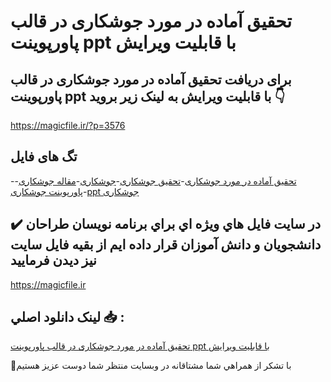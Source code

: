# تحقیق آماده در مورد جوشكاری در قالب پاورپوینت ppt با قابلیت ویرایش

## برای دریافت تحقیق آماده در مورد جوشكاری در قالب پاورپوینت ppt با قابلیت ویرایش به لینک زیر بروید 👇

https://magicfile.ir/?p=3576

## تگ های فایل

-[تحقیق آماده در مورد جوشكاری](https://magicfile.ir/product/%d8%aa%d8%ad%d9%82%db%8c%d9%82-%d8%a2%d9%85%d8%a7%d8%af%d9%87-%d8%ac%d9%88%d8%b4%d9%83%d8%a7%d8%b1%db%8c-%d8%af%d8%b1-%d9%82%d8%a7%d9%84%d8%a8-%d9%be%d8%a7%d9%88%d8%b1%d9%be%d9%88%db%8c%d9%86%d8%aa/)-[تحقیق جوشكاری](https://magicfile.ir/product/%d8%aa%d8%ad%d9%82%db%8c%d9%82-%d8%a2%d9%85%d8%a7%d8%af%d9%87-%d8%ac%d9%88%d8%b4%d9%83%d8%a7%d8%b1%db%8c-%d8%af%d8%b1-%d9%82%d8%a7%d9%84%d8%a8-%d9%be%d8%a7%d9%88%d8%b1%d9%be%d9%88%db%8c%d9%86%d8%aa/)-[جوشكاری](https://magicfile.ir/product/%d8%aa%d8%ad%d9%82%db%8c%d9%82-%d8%a2%d9%85%d8%a7%d8%af%d9%87-%d8%ac%d9%88%d8%b4%d9%83%d8%a7%d8%b1%db%8c-%d8%af%d8%b1-%d9%82%d8%a7%d9%84%d8%a8-%d9%be%d8%a7%d9%88%d8%b1%d9%be%d9%88%db%8c%d9%86%d8%aa/)-[مقاله جوشكاری](https://magicfile.ir/product/%d8%aa%d8%ad%d9%82%db%8c%d9%82-%d8%a2%d9%85%d8%a7%d8%af%d9%87-%d8%ac%d9%88%d8%b4%d9%83%d8%a7%d8%b1%db%8c-%d8%af%d8%b1-%d9%82%d8%a7%d9%84%d8%a8-%d9%be%d8%a7%d9%88%d8%b1%d9%be%d9%88%db%8c%d9%86%d8%aa/)-[پاورپوینت جوشكاری](https://magicfile.ir/product/%d8%aa%d8%ad%d9%82%db%8c%d9%82-%d8%a2%d9%85%d8%a7%d8%af%d9%87-%d8%ac%d9%88%d8%b4%d9%83%d8%a7%d8%b1%db%8c-%d8%af%d8%b1-%d9%82%d8%a7%d9%84%d8%a8-%d9%be%d8%a7%d9%88%d8%b1%d9%be%d9%88%db%8c%d9%86%d8%aa/)-[ppt جوشكاری](https://magicfile.ir/product/%d8%aa%d8%ad%d9%82%db%8c%d9%82-%d8%a2%d9%85%d8%a7%d8%af%d9%87-%d8%ac%d9%88%d8%b4%d9%83%d8%a7%d8%b1%db%8c-%d8%af%d8%b1-%d9%82%d8%a7%d9%84%d8%a8-%d9%be%d8%a7%d9%88%d8%b1%d9%be%d9%88%db%8c%d9%86%d8%aa/)

## ✔️ در سايت فايل هاي ويژه اي براي برنامه نويسان طراحان دانشجويان و دانش آموزان قرار داده ايم از بقيه فايل سايت نيز ديدن فرماييد

https://magicfile.ir


## لينک دانلود اصلي 📥 :

[تحقیق آماده در مورد جوشكاری در قالب پاورپوینت ppt با قابلیت ویرایش](https://magicfile.ir/product/%d8%aa%d8%ad%d9%82%db%8c%d9%82-%d8%a2%d9%85%d8%a7%d8%af%d9%87-%d8%ac%d9%88%d8%b4%d9%83%d8%a7%d8%b1%db%8c-%d8%af%d8%b1-%d9%82%d8%a7%d9%84%d8%a8-%d9%be%d8%a7%d9%88%d8%b1%d9%be%d9%88%db%8c%d9%86%d8%aa/) 


🙏با تشکر از همراهي شما مشتاقانه در وبسایت منتظر شما دوست عزیز هستیم

